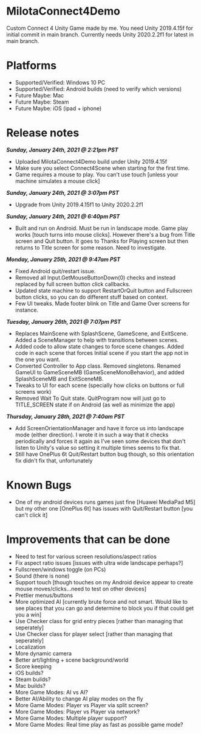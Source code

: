 # MilotaConnect4Demo
Custom Connect 4 Unity Game made by me.
You need Unity 2019.4.15f for initial commit in main branch.
Currently needs Unity 2020.2.2f1 for latest in main branch.

# Platforms
* Supported/Verified: Windows 10 PC
* Supported/Verified: Android builds (need to verify which versions)
* Future Maybe: Mac
* Future Maybe: Steam
* Future Maybe: iOS (ipad + iphone)

# Release notes

***Sunday, January 24th, 2021 @ 2:21pm PST***

* Uploaded MilotaConnect4Demo build under Unity 2019.4.15f
* Make sure you select Connect4Scene when starting for the first time.
* Game requires a mouse to play.  You can't use touch [unless your machine simulates a mouse click] 

***Sunday, January 24th, 2021 @ 3:07pm PST***

* Upgrade from Unity 2019.4.15f1 to Unity 2020.2.2f1

***Sunday, January 24th, 2021 @ 6:40pm PST***

* Built and run on Android.  Must be run in landscape mode.  Game play works [touch turns into mouse clicks].  However there's a bug from Title screen and Quit button.  It goes to Thanks for Playing screen but then returns to Title screen for some reason.  Need to investigate.

***Monday, January 25th, 2021 @ 9:47am PST***

* Fixed Android quit/restart issue.  
* Removed all Input.GetMouseButtonDown(0) checks and instead replaced by full screen button click callbacks.
* Updated state machine to support RestartOrQuit button and Fullscreen button clicks, so you can do different stuff based on context.
* Few UI tweaks.  Made footer blink on Title and Game Over screens for instance.

***Tuesday, January 26th, 2021 @ 7:07pm PST***

* Replaces MainScene with SplashScene, GameScene, and ExitScene.  Added a SceneManager to help with transitions between scenes.
* Added code to allow state changes to force scene changes.  Added code in each scene that forces Initial scene if you start the app not in the one you want.
* Converted Controller to App class.  Removed singletons.  Renamed GameUI to GameSceneMB (GameSceneMonoBehavior), and added SplashSceneMB and ExitSceneMB.
* Tweaks to UI for each scene (specially how clicks on buttons or full screens work)
* Removed Wait To Quit state.  QuitProgram now will just go to TITLE_SCREEN state if on Android (as well as minimize the app)

***Thursday, January 28th, 2021 @ 7:40am PST***

* Add ScreenOrientationManager and have it force us into landscape mode (either direction).  I wrote it in such a way that it checks periodically and forces it again as I've seen some devices that don't listen to Unity's value so setting it multiple times seems to fix that.
* Still have OnePlus 6t Quit/Restart button bug though, so this orientation fix didn't fix that, unfortunately

# Known Bugs
* One of my android devices runs games just fine [Huawei MediaPad M5] but my other one [OnePlus 6t] has issues with Quit/Restart button [you can't click it]

# Improvements that can be done
* Need to test for various screen resolutions/aspect ratios
* Fix aspect ratio issues [issues with ultra wide landscape perhaps?]
* Fullscreen/windows toggle (on PCs)
* Sound (there is none)
* Support touch [though touches on my Android device appear to create mouse moves/clicks...need to test on other devices]
* Prettier menus/buttons
* More optimized AI [currently brute force and not smart.  Would like to see places that you can go and determine to block you if that could get you a win]
* Use Checker class for grid entry pieces [rather than managing that seperately]
* Use Checker class for player select [rather than managing that seperately]
* Localization
* More dynamic camera
* Better art/lighting + scene background/world
* Score keeping
* iOS builds?
* Steam builds?
* Mac builds?
* More Game Modes: AI vs AI?
* Better AI/Ability to change AI play modes on the fly
* More Game Modes: Player vs Player via split screen?
* More Game Modes: Player vs Player via network?
* More Game Modes: Multiple player support?
* More Game Modes: Real time play as fast as possible game mode?
